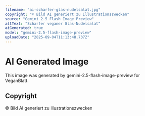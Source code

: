```yaml
---
filename: "ai-scharfer-glas-nudelsalat.jpg"
copyright: "© Bild AI generiert zu Illustrationszwecken"
source: "Gemini 2.5 Flash Image Preview"
altText: "Scharfer veganer Glas-Nudelsalat"
aiGenerated: true
model: "gemini-2.5-flash-image-preview"
uploadDate: "2025-09-04T11:13:48.737Z"
---
```


# AI Generated Image

This image was generated by gemini-2.5-flash-image-preview for VeganBlatt.

## Copyright
© Bild AI generiert zu Illustrationszwecken
